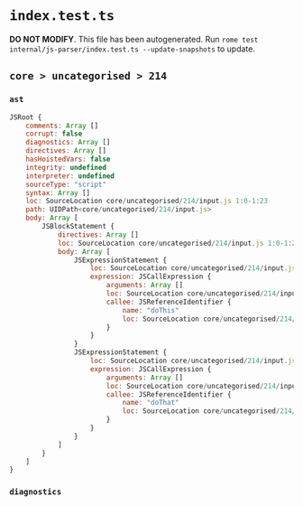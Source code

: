 # `index.test.ts`

**DO NOT MODIFY**. This file has been autogenerated. Run `rome test internal/js-parser/index.test.ts --update-snapshots` to update.

## `core > uncategorised > 214`

### `ast`

```javascript
JSRoot {
	comments: Array []
	corrupt: false
	diagnostics: Array []
	directives: Array []
	hasHoistedVars: false
	integrity: undefined
	interpreter: undefined
	sourceType: "script"
	syntax: Array []
	loc: SourceLocation core/uncategorised/214/input.js 1:0-1:23
	path: UIDPath<core/uncategorised/214/input.js>
	body: Array [
		JSBlockStatement {
			directives: Array []
			loc: SourceLocation core/uncategorised/214/input.js 1:0-1:23
			body: Array [
				JSExpressionStatement {
					loc: SourceLocation core/uncategorised/214/input.js 1:2-1:11
					expression: JSCallExpression {
						arguments: Array []
						loc: SourceLocation core/uncategorised/214/input.js 1:2-1:10
						callee: JSReferenceIdentifier {
							name: "doThis"
							loc: SourceLocation core/uncategorised/214/input.js 1:2-1:8 (doThis)
						}
					}
				}
				JSExpressionStatement {
					loc: SourceLocation core/uncategorised/214/input.js 1:12-1:21
					expression: JSCallExpression {
						arguments: Array []
						loc: SourceLocation core/uncategorised/214/input.js 1:12-1:20
						callee: JSReferenceIdentifier {
							name: "doThat"
							loc: SourceLocation core/uncategorised/214/input.js 1:12-1:18 (doThat)
						}
					}
				}
			]
		}
	]
}
```

### `diagnostics`

```

```
